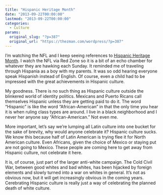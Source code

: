 ```yaml
---
title: "Hispanic Heritage Month"
date: "2013-09-22T00:00:00"
lastmod: "2013-09-22T00:00:00"
categories:
  - Culture
params:
  original_slug: "?p=387"
  original_url: "https://thezman.com/wordpress/?p=387"
---
```


I’m watching the NFL and I keep seeing references to <a
href="http://www.nfl.com/news/story/0ap1000000245872/article/nfl-celebrates-hispanic-heritage-month"
rel="noopener" target="_blank">Hispanic Heritage Month</a>. I watch the
NFL via Red Zone so it is a bit of an echo chamber for whatever they are
hawking each Sunday. It reminded me of traveling through Hispania as a
boy with my parents. It was so odd hearing everyone speak Hispanish
instead of English. Of course, even a child had to be impressed with the
great achievements in Hispanic culture.

My goodness. There is no such thing as Hispanic culture outside the
blinkered world of identity politics. Mexicans and Puerto Ricans call
themselves Hispanic unless they are getting paid to do it. The word
“Hispanic” is like the word “African-American” in that the only time you
hear it is when ruling class types are around. I live in a black
neighborhood and I never her anyone say “African-American.” Not even me.

More important, let’s say we’re lumping all Latin culture into one
bucket for the sake of brevity, why would anyone celebrate it? Hispanic
culture sucks. We know this because half of Latin American is trying
flee it for North American culture. Even Africans, given the choice of
Mexico or staying put are not going to Mexico. These people are coming
here to get away from Hispanic culture, not celebrate it here.

It is, of course, just part of the larger anti-white campaign. The Cold
Civil War, between good whites and bad whites, has been hijacked by
foreign elements and slowly turned into a war on whites in general. It’s
not as obvious now, but it will get increasingly obvious in the coming
years. Cerebrating Hispanic culture is really just a way of celebrating
the planned death of white culture.
